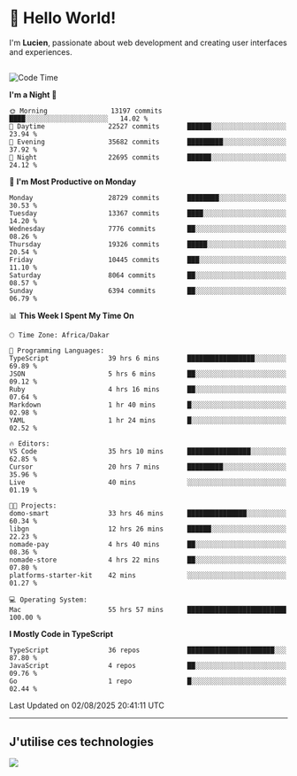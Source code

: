 # 👋 Hello World!

I'm **Lucien**, passionate about web development and creating user interfaces and experiences.

##

<!--START_SECTION:waka-->
![Code Time](http://img.shields.io/badge/Code%20Time-3%2C567%20hrs%2055%20mins-blue)

**I'm a Night 🦉** 

```text
🌞 Morning                13197 commits       ████░░░░░░░░░░░░░░░░░░░░░   14.02 % 
🌆 Daytime                22527 commits       ██████░░░░░░░░░░░░░░░░░░░   23.94 % 
🌃 Evening                35682 commits       █████████░░░░░░░░░░░░░░░░   37.92 % 
🌙 Night                  22695 commits       ██████░░░░░░░░░░░░░░░░░░░   24.12 % 
```
📅 **I'm Most Productive on Monday** 

```text
Monday                   28729 commits       ████████░░░░░░░░░░░░░░░░░   30.53 % 
Tuesday                  13367 commits       ████░░░░░░░░░░░░░░░░░░░░░   14.20 % 
Wednesday                7776 commits        ██░░░░░░░░░░░░░░░░░░░░░░░   08.26 % 
Thursday                 19326 commits       █████░░░░░░░░░░░░░░░░░░░░   20.54 % 
Friday                   10445 commits       ███░░░░░░░░░░░░░░░░░░░░░░   11.10 % 
Saturday                 8064 commits        ██░░░░░░░░░░░░░░░░░░░░░░░   08.57 % 
Sunday                   6394 commits        ██░░░░░░░░░░░░░░░░░░░░░░░   06.79 % 
```


📊 **This Week I Spent My Time On** 

```text
🕑︎ Time Zone: Africa/Dakar

💬 Programming Languages: 
TypeScript               39 hrs 6 mins       █████████████████░░░░░░░░   69.89 % 
JSON                     5 hrs 6 mins        ██░░░░░░░░░░░░░░░░░░░░░░░   09.12 % 
Ruby                     4 hrs 16 mins       ██░░░░░░░░░░░░░░░░░░░░░░░   07.64 % 
Markdown                 1 hr 40 mins        █░░░░░░░░░░░░░░░░░░░░░░░░   02.98 % 
YAML                     1 hr 24 mins        █░░░░░░░░░░░░░░░░░░░░░░░░   02.52 % 

🔥 Editors: 
VS Code                  35 hrs 10 mins      ████████████████░░░░░░░░░   62.85 % 
Cursor                   20 hrs 7 mins       █████████░░░░░░░░░░░░░░░░   35.96 % 
Live                     40 mins             ░░░░░░░░░░░░░░░░░░░░░░░░░   01.19 % 

🐱‍💻 Projects: 
domo-smart               33 hrs 46 mins      ███████████████░░░░░░░░░░   60.34 % 
libgn                    12 hrs 26 mins      ██████░░░░░░░░░░░░░░░░░░░   22.23 % 
nomade-pay               4 hrs 40 mins       ██░░░░░░░░░░░░░░░░░░░░░░░   08.36 % 
nomade-store             4 hrs 22 mins       ██░░░░░░░░░░░░░░░░░░░░░░░   07.80 % 
platforms-starter-kit    42 mins             ░░░░░░░░░░░░░░░░░░░░░░░░░   01.27 % 

💻 Operating System: 
Mac                      55 hrs 57 mins      █████████████████████████   100.00 % 
```

**I Mostly Code in TypeScript** 

```text
TypeScript               36 repos            ██████████████████████░░░   87.80 % 
JavaScript               4 repos             ██░░░░░░░░░░░░░░░░░░░░░░░   09.76 % 
Go                       1 repo              █░░░░░░░░░░░░░░░░░░░░░░░░   02.44 % 
```




 Last Updated on 02/08/2025 20:41:11 UTC
<!--END_SECTION:waka-->
---

## J'utilise ces technologies

<p align="left">
  <a href="https://skillicons.dev">
    <img src="https://skillicons.dev/icons?i=ts,js,go,ruby,css,scss,tailwind,react,vite,nextjs,docker,figma,ableton" />
  </a>
</p>

